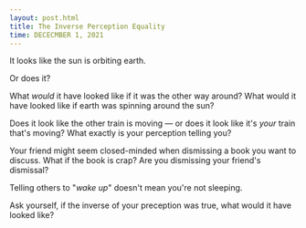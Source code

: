 ```yaml
---
layout: post.html
title: The Inverse Perception Equality
time: DECECMBER 1, 2021
---
```


It looks like the sun is orbiting earth.

Or does it?

What *would* it have looked like if it was the other way around? What would it have looked like if earth was spinning around the sun?

Does it look like the other train is moving — or does it look like it's *your* train that's moving? What exactly is your perception telling you?

Your friend might seem closed-minded when dismissing a book you want to discuss. What if the book is crap? Are you dismissing your friend's dismissal?

Telling others to "*wake up*" doesn't mean you're not sleeping.

Ask yourself, if the inverse of your preception was true, what would it have looked like?
